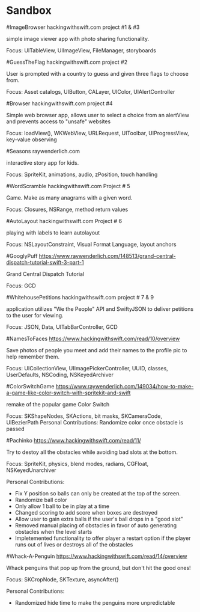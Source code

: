 # Sandbox

#ImageBrowser
hackingwithswift.com project #1 & #3

simple image viewer app with photo sharing functionality.

Focus: UITableView, UIImageView, FileManager, storyboards


#GuessTheFlag
hackingwithswift.com project  #2

User is prompted with a country to guess and given three flags to choose from.

Focus: Asset catalogs, UIButton, CALayer, UIColor, UIAlertController

#Browser 
hackingwithswift.com project #4

Simple web browser app, allows user to select a choice from an alertView and prevents access to "unsafe" websites

Focus: loadView(), WKWebView, URLRequest, UIToolbar, UIProgressView, key-value observing

#Seasons
raywenderlich.com

interactive story app for kids.

Focus: SpriteKit, animations, audio, zPosition, touch handling


#WordScramble
hackingwithswift.com Project # 5

Game. Make as many anagrams with a given word.

Focus: Closures, NSRange, method return values

#AutoLayout
hackingwithswift.com Project # 6

playing with labels to learn autolayout

Focus: NSLayoutConstraint, Visual Format Language, layout anchors

#GooglyPuff
https://www.raywenderlich.com/148513/grand-central-dispatch-tutorial-swift-3-part-1

Grand Central Dispatch Tutorial

Focus: GCD

#WhitehousePetitions
hackingwithswift.com project # 7 & 9

application utilizes "We the People" API and SwiftyJSON to deliver petitions to the user for viewing.

Focus: JSON, Data, UITabBarController, GCD

#NamesToFaces
https://www.hackingwithswift.com/read/10/overview

Save photos of people you meet and add their names to the profile pic to help remember them.

Focus: UICollectionView, UIImagePickerController, UUID, classes, UserDefaults, NSCoding, NSKeyedArchiver

#ColorSwitchGame
https://www.raywenderlich.com/149034/how-to-make-a-game-like-color-switch-with-spritekit-and-swift

remake of the popular game Color Switch

Focus: SKShapeNodes, SKActions, bit masks, SKCameraCode, UIBezierPath
Personal Contributions: Randomize color once obstacle is passed 

#Pachinko
https://www.hackingwithswift.com/read/11/

Try to destoy all the obstacles while avoiding bad slots at the bottom.

Focus: SpriteKit, physics, blend modes, radians, CGFloat, NSKeyedUnarchiver

Personal Contributions: 

- Fix Y position so balls can only be created at the top of the screen.
- Randomize ball color
- Only allow 1 ball to be in play at a time
- Changed scoring to add score when boxes are destroyed
- Allow user to gain extra balls if the user's ball drops in a "good slot"
- Removed manual placing of obstacles in favor of auto generating obstacles when the level starts
- Impletemented functionality to offer player a restart option if the player runs out of lives or destroys all of the obstacles

#Whack-A-Penguin
https://www.hackingwithswift.com/read/14/overview

Whack penguins that pop up from the ground, but don't hit the good ones!

Focus: SKCropNode, SKTexture, asyncAfter()

Personal Contributions:

- Randomized hide time to make the penguins more unpredictable
